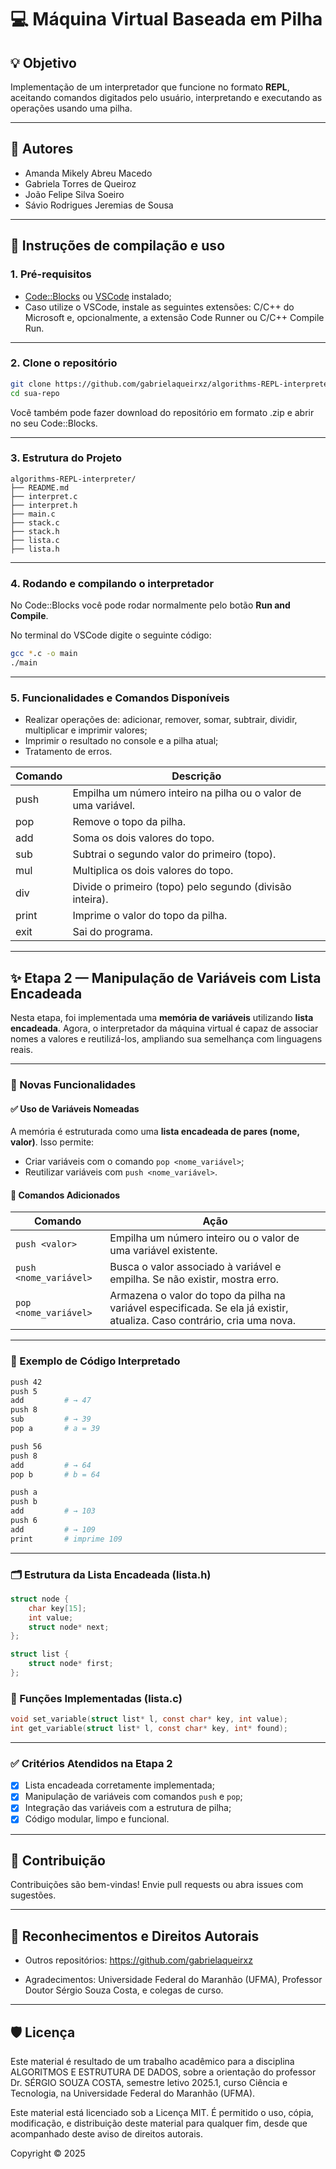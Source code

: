 
# 💻 Máquina Virtual Baseada em Pilha 

## 💡 Objetivo

Implementação de um interpretador que funcione no formato **REPL**, aceitando comandos digitados pelo usuário, interpretando e executando as operações usando uma pilha.

---

## 👥 Autores
* Amanda Mikely Abreu Macedo
* Gabriela Torres de Queiroz
* João Felipe Silva Soeiro
* Sávio Rodrigues Jeremias de Sousa

--- 

## 🔧 Instruções de compilação e uso

### 1. Pré-requisitos

* [Code::Blocks](https://www.codeblocks.org/) ou [VSCode](https://code.visualstudio.com/) instalado;
* Caso utilize o VSCode, instale as seguintes extensões: C/C++ do Microsoft e, opcionalmente, a extensão Code Runner ou C/C++ Compile Run.

---

### 2. Clone o repositório

```bash
git clone https://github.com/gabrielaqueirxz/algorithms-REPL-interpreter.git
cd sua-repo
```
Você também pode fazer download do repositório em formato .zip e abrir no seu Code::Blocks.

---

### 3. Estrutura do Projeto

```
algorithms-REPL-interpreter/
├── README.md
├── interpret.c
├── interpret.h
├── main.c
├── stack.c
├── stack.h
├── lista.c
├── lista.h
```

---

### 4. Rodando e compilando o interpretador

No Code::Blocks você pode rodar normalmente pelo botão **Run and Compile**.

No terminal do VSCode digite o seguinte código:
```bash
gcc *.c -o main
./main
```

---

### 5. Funcionalidades e Comandos Disponíveis

* Realizar operações de: adicionar, remover, somar, subtrair, dividir, multiplicar e imprimir valores;
* Imprimir o resultado no console e a pilha atual;
* Tratamento de erros.

| Comando | Descrição |
|------|-----------|
| push <valor>  | Empilha um número inteiro na pilha ou o valor de uma variável.|
| pop           | Remove o topo da pilha.|
| add           | Soma os dois valores do topo.|
| sub           | Subtrai o segundo valor do primeiro (topo).|
| mul           | Multiplica os dois valores do topo.|
| div           | Divide o primeiro (topo) pelo segundo (divisão inteira).|
| print         | Imprime o valor do topo da pilha.|
| exit          | Sai do programa.|

---

## ✨ Etapa 2 — Manipulação de Variáveis com Lista Encadeada

Nesta etapa, foi implementada uma **memória de variáveis** utilizando **lista encadeada**. Agora, o interpretador da máquina virtual é capaz de associar nomes a valores e reutilizá-los, ampliando sua semelhança com linguagens reais.

---

### 🧵 Novas Funcionalidades

#### ✅ **Uso de Variáveis Nomeadas**
A memória é estruturada como uma **lista encadeada de pares (nome, valor)**. Isso permite:

- Criar variáveis com o comando `pop <nome_variável>`;
- Reutilizar variáveis com `push <nome_variável>`.

#### 🧠 **Comandos Adicionados**

| Comando | Ação |
|--------|------|
| `push <valor>` | Empilha um número inteiro ou o valor de uma variável existente. |
| `push <nome_variável>` | Busca o valor associado à variável e empilha. Se não existir, mostra erro. |
| `pop <nome_variável>` | Armazena o valor do topo da pilha na variável especificada. Se ela já existir, atualiza. Caso contrário, cria uma nova. |

---

### 🧪 Exemplo de Código Interpretado

```bash
push 42
push 5
add         # → 47
push 8
sub         # → 39
pop a       # a = 39

push 56
push 8
add         # → 64
pop b       # b = 64

push a
push b
add         # → 103
push 6
add         # → 109
print       # imprime 109
```

---

### 🗂️ Estrutura da Lista Encadeada (lista.h)

```c
struct node {
    char key[15];
    int value;
    struct node* next;
};

struct list {
    struct node* first;
};
```

### 🔧 Funções Implementadas (lista.c)

```c
void set_variable(struct list* l, const char* key, int value);
int get_variable(struct list* l, const char* key, int* found);
```

---

### ✅ Critérios Atendidos na Etapa 2

- [x] Lista encadeada corretamente implementada;
- [x] Manipulação de variáveis com comandos `push` e `pop`;
- [x] Integração das variáveis com a estrutura de pilha;
- [x] Código modular, limpo e funcional.

---

## 📑 Contribuição

Contribuições são bem-vindas! Envie pull requests ou abra issues com sugestões.

---

## 🏅 Reconhecimentos e Direitos Autorais

* Outros repositórios: https://github.com/gabrielaqueirxz

* Agradecimentos: Universidade Federal do Maranhão (UFMA), Professor Doutor Sérgio Souza Costa, e colegas de curso.

---

## 🛡 Licença

Este material é resultado de um trabalho acadêmico para a disciplina ALGORITMOS E ESTRUTURA DE DADOS, sobre a orientação do professor Dr. SÉRGIO SOUZA COSTA, semestre letivo 2025.1, curso Ciência e Tecnologia, na Universidade Federal do Maranhão (UFMA).

Este material está licenciado sob a Licença MIT. É permitido o uso, cópia, modificação, e distribuição deste material para qualquer fim, desde que acompanhado deste aviso de direitos autorais.

Copyright © 2025
